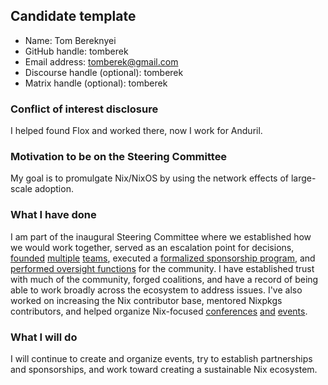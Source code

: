 ## Candidate template

* Name: Tom Bereknyei
* GitHub handle: tomberek
* Email address: tomberek@gmail.com
* Discourse handle (optional): tomberek
* Matrix handle (optional): tomberek

### Conflict of interest disclosure

I helped found Flox and worked there, now I work for Anduril.

### Motivation to be on the Steering Committee

My goal is to promulgate Nix/NixOS by using the network effects of large-scale adoption.

### What I have done

I am part of the inaugural Steering Committee where we established how we would work together, served as an escalation point for decisions, [founded](https://discourse.nixos.org/t/formalize-creation-of-the-stdenv-team/54232) [multiple](https://discourse.nixos.org/t/establishing-the-nixpkgs-core-team/69743) [teams](https://discourse.nixos.org/t/creation-of-the-nixos-hardware-team/63974), executed a [formalized sponsorship program](https://github.com/NixOS/org/blob/main/doc/nixcon.md#sponsorship-process), and [performed oversight functions](https://discourse.nixos.org/t/a-statement-from-members-of-the-moderation-team/69828) for the community. I have established trust with much of the community, forged coalitions, and have a record of being able to work broadly across the ecosystem to address issues. I've also worked on increasing the Nix contributor base, mentored Nixpkgs contributors, and helped organize Nix-focused [conferences](https://planetnix.com/) [and](https://nix.vegas/) [events](https://dmvnix.org/).

### What I will do

I will continue to create and organize events, try to establish partnerships and sponsorships, and work toward creating a sustainable Nix ecosystem.
